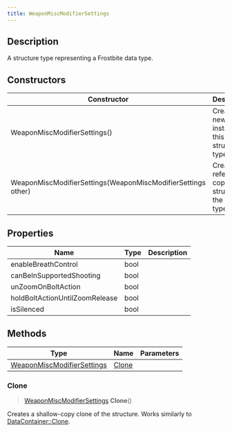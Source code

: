 ```yaml
---
title: WeaponMiscModifierSettings
---
```

## Description

A structure type representing a Frostbite data type.

## Constructors

| Constructor                                                  | Description                                              |
| ------------------------------------------------------------ | -------------------------------------------------------- |
| WeaponMiscModifierSettings()                                 | Create a new instance of this structure type.            |
| WeaponMiscModifierSettings(WeaponMiscModifierSettings other) | Create a reference copy of a structure of the same type. |

## Properties

| Name                           | Type | Description |
| ------------------------------ | ---- | ----------- |
| enableBreathControl            | bool |             |
| canBeInSupportedShooting       | bool |             |
| unZoomOnBoltAction             | bool |             |
| holdBoltActionUntilZoomRelease | bool |             |
| isSilenced                     | bool |             |

## Methods

| Type                                                     | Name            | Parameters |
| -------------------------------------------------------- | --------------- | ---------- |
| [WeaponMiscModifierSettings](/vext/ref/fb/weaponmiscmodifiersettings/) | [Clone](#clone) |            |

### Clone

> [WeaponMiscModifierSettings](/vext/ref/fb/weaponmiscmodifiersettings/) **Clone**()

Creates a shallow-copy clone of the structure. Works similarly to [DataContainer::Clone](/vext/ref/shared/class/datacontainer#clone).
